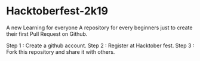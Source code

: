 # Hacktoberfest-2k19
A new Learning for everyone
A repository for every beginners just to create their first Pull Request on Github.


Step 1 : Create a github account.
Step 2 : Register at Hacktober fest.
Step 3 : Fork this repository and share it with others.
